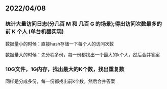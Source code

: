 ## 2022/04/08

### 统计大量访问日志(分几百 M 和 几百 G 的场景);得出访问次数最多的前 K 个人 (单台机器实现)

数据量小的时候：直接hash存储一下每个人的访问次数

数据量大的时候：先分程多份，每一份都找出一个最大的k个人，然后合并答案

### 10G文件，1G内存，找出最大的K个数，找出重复数

同样是分成多份，每一份都找出前k个数，然后合并答案
